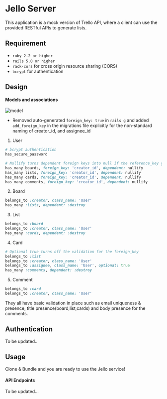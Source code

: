 # Jello Server

This application is a mock version of Trello API, where a client can use the provided RESTful APIs to generate lists.

## Requirement

  * `ruby 2.2 or higher`
  * `rails 5.0 or higher`
  * `rack-cors` for cross origin resource sharing (CORS)
  * `bcrypt` for authentication


## Design

#### Models and associations

![model](https://drive.google.com/uc?id=0Byxeja4jYwq4M01YNERFYTJpVnM)
* Removed auto-generated `foreign_key: true` in `rails g` and added `add_foreign_key` in the migrations file explicitly for the non-standard naming of creator_id, and assignee_id
1. User
  ```ruby
  # bcrypt authentication
  has_secure_password 

  # Nullify turns dependent foreign keys into null if the reference_key gets removed.
  has_many boards, foreign_key: 'creator_id', dependent: nullify 
  has_many lists, foreign_key: 'creator_id', dependent: nullify 
  has_many cards, foreign_key: 'creator_id', dependent: nullify
  has_many comments, foreign_key: 'creator_id', dependent: nullify
  ```
2. Board
  ```ruby
  belongs_to :creator, class_name: 'User'
  has_many :lists, dependent: :destroy
  ```
3. List
  ```ruby
  belongs_to :board
  belongs_to :creator, class_name: 'User'
  has_many :cards, dependent: :destroy
  ```
4. Card
  ```ruby
  # Optional true turns off the validation for the foreign_key
  belongs_to :list
  belongs_to :creator, class_name: 'User'
  belongs_to :assignee, class_name: 'User', optional: true
  has_many :comments, dependent: :destroy
  ```
5. Comment
  ```ruby
  belongs_to :card
  belongs_to :creator, class_name: 'User'
  ```
They all have basic validation in place such as email uniqueness & presence, title presence(board,list,cards) and body presence for the comments.
 
## Authentication

To be updated..

## Usage

Clone & Bundle and you are ready to use the Jello service!

#### API Endpoints

To be updated...